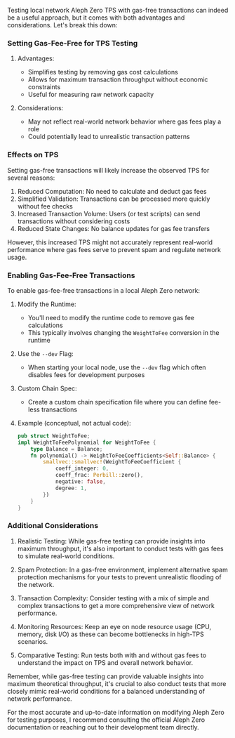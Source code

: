 Testing local network Aleph Zero TPS with gas-free transactions can indeed be a useful approach, but it comes with both advantages and considerations. Let's break this down:

### Setting Gas-Fee-Free for TPS Testing

1. Advantages:
    - Simplifies testing by removing gas cost calculations
    - Allows for maximum transaction throughput without economic constraints
    - Useful for measuring raw network capacity

2. Considerations:
    - May not reflect real-world network behavior where gas fees play a role
    - Could potentially lead to unrealistic transaction patterns

### Effects on TPS

Setting gas-free transactions will likely increase the observed TPS for several reasons:

1. Reduced Computation: No need to calculate and deduct gas fees
2. Simplified Validation: Transactions can be processed more quickly without fee checks
3. Increased Transaction Volume: Users (or test scripts) can send transactions without considering costs
4. Reduced State Changes: No balance updates for gas fee transfers

However, this increased TPS might not accurately represent real-world performance where gas fees serve to prevent spam and regulate network usage.

### Enabling Gas-Fee-Free Transactions

To enable gas-fee-free transactions in a local Aleph Zero network:

1. Modify the Runtime:
    - You'll need to modify the runtime code to remove gas fee calculations
    - This typically involves changing the `WeightToFee` conversion in the runtime

2. Use the `--dev` Flag:
    - When starting your local node, use the `--dev` flag which often disables fees for development purposes

3. Custom Chain Spec:
    - Create a custom chain specification file where you can define fee-less transactions

4. Example (conceptual, not actual code):
   ```rust
   pub struct WeightToFee;
   impl WeightToFeePolynomial for WeightToFee {
       type Balance = Balance;
       fn polynomial() -> WeightToFeeCoefficients<Self::Balance> {
           smallvec::smallvec!(WeightToFeeCoefficient {
               coeff_integer: 0,
               coeff_frac: Perbill::zero(),
               negative: false,
               degree: 1,
           })
       }
   }
   ```

### Additional Considerations

1. Realistic Testing: While gas-free testing can provide insights into maximum throughput, it's also important to conduct tests with gas fees to simulate real-world conditions.

2. Spam Protection: In a gas-free environment, implement alternative spam protection mechanisms for your tests to prevent unrealistic flooding of the network.

3. Transaction Complexity: Consider testing with a mix of simple and complex transactions to get a more comprehensive view of network performance.

4. Monitoring Resources: Keep an eye on node resource usage (CPU, memory, disk I/O) as these can become bottlenecks in high-TPS scenarios.

5. Comparative Testing: Run tests both with and without gas fees to understand the impact on TPS and overall network behavior.

Remember, while gas-free testing can provide valuable insights into maximum theoretical throughput, it's crucial to also conduct tests that more closely mimic real-world conditions for a balanced understanding of network performance.

For the most accurate and up-to-date information on modifying Aleph Zero for testing purposes, I recommend consulting the official Aleph Zero documentation or reaching out to their development team directly.